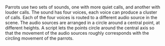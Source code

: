 Parrots use two sets of sounds, one with more quiet calls, and another with louder calls.
The sound has four voices, each voice can produce a cluster of calls. Each of the four voices is routed to a different audio source in the scene. The audio sources are arranged in a circle around a central point, at different heights. A script lets the points circle around the central axis so that the movement of the audio sources roughly corresponds with the circling movement of the parrots.